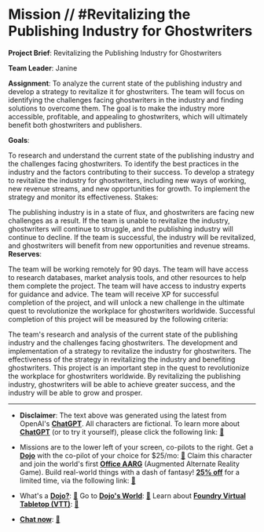 # Mission // #Revitalizing the Publishing Industry for Ghostwriters

**Project Brief**: Revitalizing the Publishing Industry for Ghostwriters

**Team Leader**: Janine

**Assignment**:
To analyze the current state of the publishing industry and develop a strategy to revitalize it for ghostwriters. The team will focus on identifying the challenges facing ghostwriters in the industry and finding solutions to overcome them. The goal is to make the industry more accessible, profitable, and appealing to ghostwriters, which will ultimately benefit both ghostwriters and publishers.

**Goals**:

To research and understand the current state of the publishing industry and the challenges facing ghostwriters.
To identify the best practices in the industry and the factors contributing to their success.
To develop a strategy to revitalize the industry for ghostwriters, including new ways of working, new revenue streams, and new opportunities for growth.
To implement the strategy and monitor its effectiveness.
Stakes:

The publishing industry is in a state of flux, and ghostwriters are facing new challenges as a result.
If the team is unable to revitalize the industry, ghostwriters will continue to struggle, and the publishing industry will continue to decline.
If the team is successful, the industry will be revitalized, and ghostwriters will benefit from new opportunities and revenue streams.
**Reserves**:

The team will be working remotely for 90 days.
The team will have access to research databases, market analysis tools, and other resources to help them complete the project.
The team will have access to industry experts for guidance and advice.
The team will receive XP for successful completion of the project, and will unlock a new challenge in the ultimate quest to revolutionize the workplace for ghostwriters worldwide.
Successful completion of this project will be measured by the following criteria:

The team's research and analysis of the current state of the publishing industry and the challenges facing ghostwriters.
The development and implementation of a strategy to revitalize the industry for ghostwriters.
The effectiveness of the strategy in revitalizing the industry and benefiting ghostwriters.
This project is an important step in the quest to revolutionize the workplace for ghostwriters worldwide. By revitalizing the publishing industry, ghostwriters will be able to achieve greater success, and the industry will be able to grow and prosper.

---

* **Disclaimer**: The text above was generated using the latest from OpenAI's [**ChatGPT**](https://openai.com/blog/chatgpt/).  All characters are fictional.  To learn more about [**ChatGPT**](https://openai.com/blog/chatgpt/) (or to try it yourself), please click the following link: [:closed_book:](https://openai.com/blog/chatgpt/)

* Missions are to the lower left of your screen, co-pilots to the right. Get a [**Dojo**](https://workmates.live/marketplace) with the co-pilot of your choice for $25/mo: [:green_book:](https://workmates.live/marketplace)  Claim this character and join the world's first [**Office AARG**](https://dojos.world) (Augmented Alternate Reality Game). Build real-world things with a dash of fantasy! [**25% off**](https://blog.workmates.live/deal-on-a-dojo) for a limited time, via the following link: [:green_book:](https://blog.workmates.live/deal-on-a-dojo) 

* What's a [**Dojo?**](https://workdojos.com): [:blue_book:](https://workdojos.com)  Go to [**Dojo's World**](https://dojos.world): [:blue_book:](https://dojos.world)  Learn about [**Foundry Virtual Tabletop (VTT)**](https://foundryvtt.com): [:closed_book:](https://foundryvtt.com/)

* [**Chat now**](https://chat.workmates.live/channel/support): [:ledger:](https://chat.workmates.live/channel/support)
